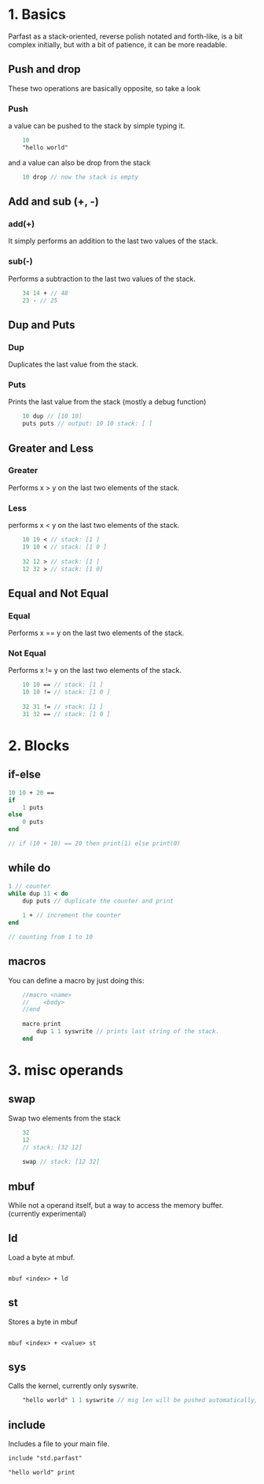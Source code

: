 # 1. Basics

Parfast as a stack-oriented, reverse polish notated and forth-like, is a bit complex initially, but with a bit of patience, it can be more readable.

## Push and drop

These two operations are basically opposite, so take a look

### Push

a value can be pushed to the stack by simple typing it.
```pascal
    10
    "hello world"
```

and a value can also be drop from the stack

```pascal
    10 drop // now the stack is empty
```

## Add and sub (+, -)

### add(+)

It simply performs an addition to the last two values of the stack.

### sub(-)

Performs a subtraction to the last two values of the stack.

```pascal
    34 14 + // 48
    23 - // 25
```

## Dup and Puts

### Dup

Duplicates the last value from the stack.

### Puts

Prints the last value from the stack (mostly a debug function)

```pascal
    10 dup // [10 10]
    puts puts // output: 10 10 stack: [ ]
```

## Greater and Less

### Greater

Performs x > y on the last two elements of the stack.

### Less

performs x < y on the last two elements of the stack.

```pascal
    10 19 < // stack: [1 ]
    19 10 < // stack: [1 0 ]
    
    32 12 > // stack: [1 ]
    12 32 > // stack: [1 0]
```

## Equal and Not Equal

### Equal

Performs x == y on the last two elements of the stack.

### Not Equal

Performs x != y on the last two elements of the stack.


```pascal
    10 10 == // stack: [1 ]
    10 10 != // stack: [1 0 ]
    
    32 31 != // stack: [1 ]
    31 32 == // stack: [1 0 ]
```

# 2. Blocks

## if-else


```pascal
10 10 + 20 ==
if
    1 puts
else
    0 puts
end

// if (10 + 10) == 20 then print(1) else print(0)

```

## while do


```pascal
1 // counter
while dup 11 < do
    dup puts // duplicate the counter and print
    
    1 + // increment the counter
end

// counting from 1 to 10
```

## macros

You can define a macro by just doing this:


```pascal
    //macro <name>
    //    <body>
    //end
    
    macro print
        dup 1 1 syswrite // prints last string of the stack.
    end
```

# 3. misc operands

## swap

Swap two elements from the stack

```pascal
    32
    12
    // stack: [32 12]
    
    swap // stack: [12 32]
```

## mbuf

While not a operand itself, but a way to access the memory buffer. (currently experimental)

## ld

Load a byte at mbuf.

```

mbuf <index> + ld

```

## st

Stores a byte in mbuf

```

mbuf <index> + <value> st

```

## sys

Calls the kernel, currently only syswrite.


```pascal
    "hello world" 1 1 syswrite // msg len will be pushed automatically, msg, stream, arg
```

## include

Includes a file to your main file.

```pascal
include "std.parfast"

"hello world" print
```
